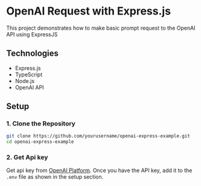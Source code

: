 # OpenAI Request with Express.js

This project demonstrates how to make basic prompt request to the OpenAI API using ExpressJS

## Technologies
- Express.js
- TypeScript
- Node.js
- OpenAI API

## Setup

### 1. Clone the Repository

```bash
git clone https://github.com/yourusername/openai-express-example.git
cd openai-express-example
```

### 2. Get Api key

Get api key from [OpenAI Platform](https://platform.openai.com/). Once you have the API key, add it to the `.env` file as shown in the setup section.
